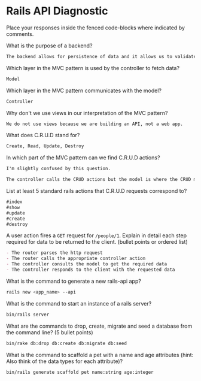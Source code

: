 # Rails API Diagnostic

Place your responses inside the fenced code-blocks where indicated by comments.

What is the purpose of a backend?

```md
The backend allows for persistence of data and it allows us to validate everything coming from the client.
```

Which layer in the MVC pattern is used by the controller to fetch data?

```md
Model
```

Which layer in the MVC pattern communicates with the model?

```md
Controller
```

Why don't we use views in our interpretation of the MVC pattern?

```md
We do not use views because we are building an API, not a web app.
```

What does C.R.U.D stand for?

```md
Create, Read, Update, Destroy
```

In which part of the MVC pattern can we find C.R.U.D actions?

```md
I'm slightly confused by this question.

The controller calls the CRUD actions but the model is where the CRUD methods themselves are.
```

List at least 5 standard rails actions that C.R.U.D requests correspond to?

```md
#index
#show
#update
#create
#destroy
```

A user action fires a `GET` request for `/people/1`. Explain in detail each step
required for data to be returned to the client. (bullet points or ordered list)

```md
- The router parses the http request
- The router calls the appropriate controller action
- The controller consults the model to get the required data
- The controller responds to the client with the requested data
```

What is the command to generate a new rails-api app?

```bash
rails new <app_name> --api
```

What is the command to start an instance of a rails server?

```bash
bin/rails server
```

What are the commands to drop, create, migrate and seed a database from the command
line? (5 bullet points)

```bash
bin/rake db:drop db:create db:migrate db:seed
```

What is the command to scaffold a pet with a name and age attributes (hint:
Also think of the data types for each attribute)?

```bash
bin/rails generate scaffold pet name:string age:integer
```
